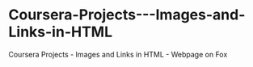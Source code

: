 # Coursera-Projects---Images-and-Links-in-HTML
Coursera Projects - Images and Links in HTML - Webpage on Fox
